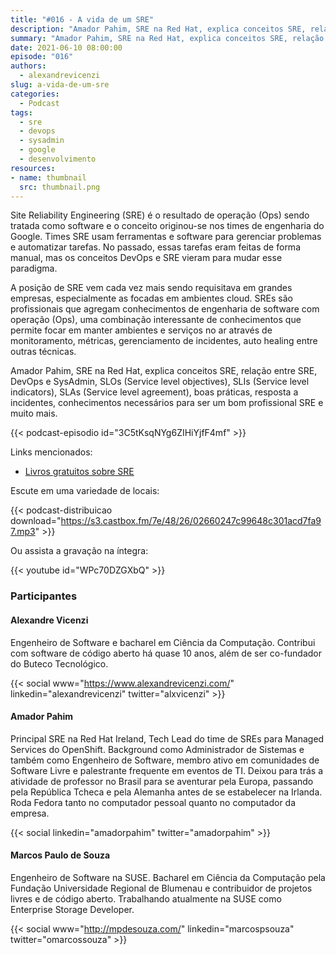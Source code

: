 ```yaml
---
title: "#016 - A vida de um SRE"
description: "Amador Pahim, SRE na Red Hat, explica conceitos SRE, relação entre SRE, DevOps e SysAdmin, Service Level Objectives, Service Level Indicators, Service Level Agreement, boas práticas, resposta a incidentes, conhecimentos necessários para ser um bom profissional SRE e muito mais."
summary: "Amador Pahim, SRE na Red Hat, explica conceitos SRE, relação entre SRE, DevOps e SysAdmin, Service Level Objectives, Service Level Indicators, Service Level Agreement, boas práticas, resposta a incidentes, conhecimentos necessários para ser um bom profissional SRE e muito mais."
date: 2021-06-10 08:00:00
episode: "016"
authors:
  - alexandrevicenzi
slug: a-vida-de-um-sre
categories:
  - Podcast
tags:
  - sre
  - devops
  - sysadmin
  - google
  - desenvolvimento
resources:
- name: thumbnail
  src: thumbnail.png
---
```


Site Reliability Engineering (SRE) é o resultado de operação (Ops) sendo tratada como software e o conceito originou-se nos times de engenharia do Google. Times SRE usam ferramentas e software para gerenciar problemas e automatizar tarefas. No passado, essas tarefas eram feitas de forma manual, mas os conceitos DevOps e SRE vieram para mudar esse paradigma.

A posição de SRE vem cada vez mais sendo requisitava em grandes empresas, especialmente as focadas em ambientes cloud. SREs são profissionais que agregam conhecimentos de engenharia de software com operação (Ops), uma combinação interessante de conhecimentos que permite focar em manter ambientes e serviços no ar através de monitoramento, métricas, gerenciamento de incidentes, auto healing entre outras técnicas.

Amador Pahim, SRE na Red Hat, explica conceitos SRE, relação entre SRE, DevOps e SysAdmin, SLOs (Service level objectives), SLIs (Service level indicators), SLAs (Service level agreement), boas práticas, resposta a incidentes, conhecimentos necessários para ser um bom profissional SRE e muito mais.

{{< podcast-episodio id="3C5tKsqNYg6ZIHiYjfF4mf" >}}

Links mencionados:

* [Livros gratuitos sobre SRE](https://sre.google/books/)

Escute em uma variedade de locais:

{{< podcast-distribuicao download="https://s3.castbox.fm/7e/48/26/02660247c99648c301acd7fa97.mp3" >}}

Ou assista a gravação na íntegra:

{{< youtube id="WPc70DZGXbQ" >}}

### Participantes

#### Alexandre Vicenzi

Engenheiro de Software e bacharel em Ciência da Computação. Contribui com software de código aberto há quase 10 anos, além de ser co-fundador do Buteco Tecnológico.

{{< social www="https://www.alexandrevicenzi.com/" linkedin="alexandrevicenzi" twitter="alxvicenzi" >}}

#### Amador Pahim

Principal SRE na Red Hat Ireland, Tech Lead do time de SREs para Managed Services do OpenShift. Background como Administrador de Sistemas e também como Engenheiro de Software, membro ativo em comunidades de Software Livre e palestrante frequente em eventos de TI. Deixou para trás a atividade de professor no Brasil para se aventurar pela Europa, passando pela República Tcheca e pela Alemanha antes de se estabelecer na Irlanda. Roda Fedora tanto no computador pessoal quanto no computador da empresa.

{{< social linkedin="amadorpahim" twitter="amadorpahim" >}}

#### Marcos Paulo de Souza

Engenheiro de Software na SUSE. Bacharel em Ciência da Computação pela Fundação Universidade Regional de Blumenau e contribuidor de projetos livres e de código aberto. Trabalhando atualmente na SUSE como Enterprise Storage Developer.

{{< social www="http://mpdesouza.com/" linkedin="marcospsouza" twitter="omarcossouza" >}}
